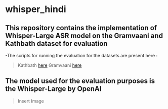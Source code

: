# whisper_hindi

## This repository contains the implementation of Whisper-Large ASR model on the Gramvaani and Kathbath dataset for evaluation
-The scripts for running the evaluation for the datasets are present here :
>Kathbath [here](/)
>Gramvaani [here]()


## The model used for the evaluation purposes is the Whisper-Large by OpenAI
>Insert Image
